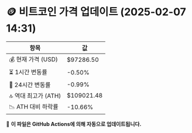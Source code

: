 # 🪙 비트코인 가격 업데이트 (2025-02-07 14:31)

| 항목                | 값 |
|--------------------|----------------|
| 💰 현재 가격 (USD) | $97286.50 |
| ⏳ 1시간 변동률    | -0.50% |
| 📆 24시간 변동률   | -0.99% |
| 🔝 역대 최고가 (ATH) | $109021.48 |
| 📉 ATH 대비 하락률 | -10.66% |

🔄 **이 파일은 GitHub Actions에 의해 자동으로 업데이트됩니다.**
